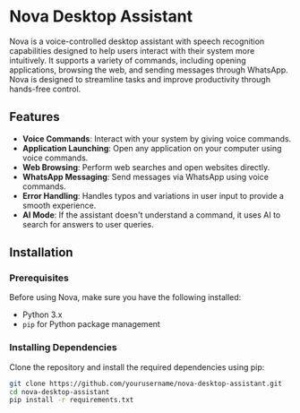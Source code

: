 # Nova Desktop Assistant

Nova is a voice-controlled desktop assistant with speech recognition capabilities designed to help users interact with their system more intuitively. It supports a variety of commands, including opening applications, browsing the web, and sending messages through WhatsApp. Nova is designed to streamline tasks and improve productivity through hands-free control.

## Features

- **Voice Commands**: Interact with your system by giving voice commands.
- **Application Launching**: Open any application on your computer using voice commands.
- **Web Browsing**: Perform web searches and open websites directly.
- **WhatsApp Messaging**: Send messages via WhatsApp using voice commands.
- **Error Handling**: Handles typos and variations in user input to provide a smooth experience.
- **AI Mode**: If the assistant doesn't understand a command, it uses AI to search for answers to user queries.

## Installation

### Prerequisites

Before using Nova, make sure you have the following installed:

- Python 3.x
- `pip` for Python package management

### Installing Dependencies

Clone the repository and install the required dependencies using pip:

```bash
git clone https://github.com/yourusername/nova-desktop-assistant.git
cd nova-desktop-assistant
pip install -r requirements.txt
